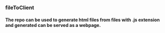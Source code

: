 ### fileToClient
#### The repo can be used to generate html files from files with .js extension and generated can be served as a webpage.